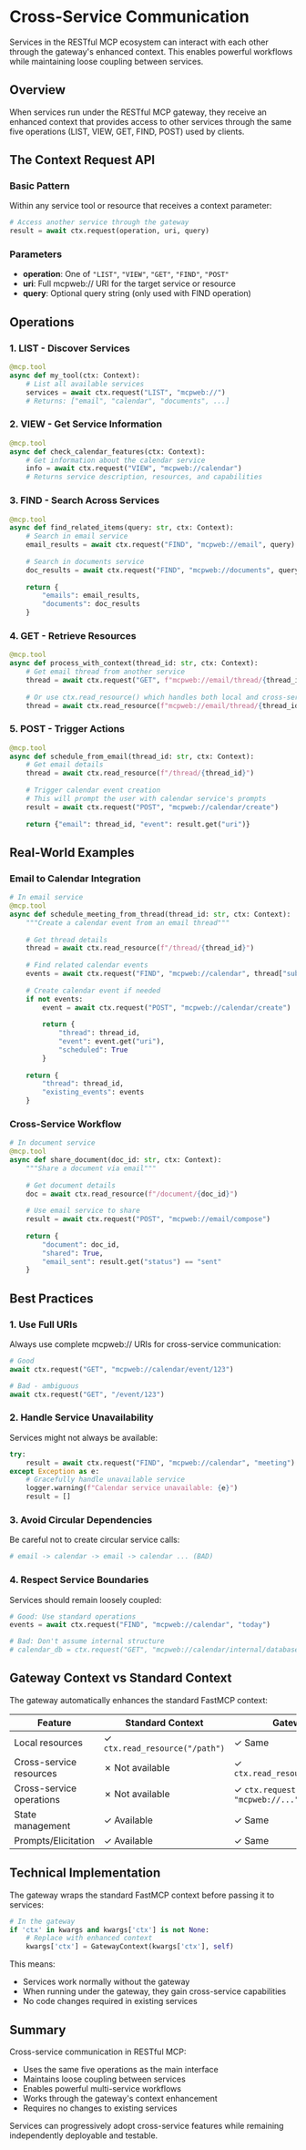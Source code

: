 # Cross-Service Communication

Services in the RESTful MCP ecosystem can interact with each other through the gateway's enhanced context. This enables powerful workflows while maintaining loose coupling between services.

## Overview

When services run under the RESTful MCP gateway, they receive an enhanced context that provides access to other services through the same five operations (LIST, VIEW, GET, FIND, POST) used by clients.

## The Context Request API

### Basic Pattern

Within any service tool or resource that receives a context parameter:

```python
# Access another service through the gateway
result = await ctx.request(operation, uri, query)
```

### Parameters

- **operation**: One of `"LIST"`, `"VIEW"`, `"GET"`, `"FIND"`, `"POST"`
- **uri**: Full mcpweb:// URI for the target service or resource
- **query**: Optional query string (only used with FIND operation)

## Operations

### 1. LIST - Discover Services

```python
@mcp.tool
async def my_tool(ctx: Context):
    # List all available services
    services = await ctx.request("LIST", "mcpweb://")
    # Returns: ["email", "calendar", "documents", ...]
```

### 2. VIEW - Get Service Information

```python
@mcp.tool
async def check_calendar_features(ctx: Context):
    # Get information about the calendar service
    info = await ctx.request("VIEW", "mcpweb://calendar")
    # Returns service description, resources, and capabilities
```

### 3. FIND - Search Across Services

```python
@mcp.tool
async def find_related_items(query: str, ctx: Context):
    # Search in email service
    email_results = await ctx.request("FIND", "mcpweb://email", query)
    
    # Search in documents service
    doc_results = await ctx.request("FIND", "mcpweb://documents", query)
    
    return {
        "emails": email_results,
        "documents": doc_results
    }
```

### 4. GET - Retrieve Resources

```python
@mcp.tool
async def process_with_context(thread_id: str, ctx: Context):
    # Get email thread from another service
    thread = await ctx.request("GET", f"mcpweb://email/thread/{thread_id}")
    
    # Or use ctx.read_resource() which handles both local and cross-service
    thread = await ctx.read_resource(f"mcpweb://email/thread/{thread_id}")
```

### 5. POST - Trigger Actions

```python
@mcp.tool
async def schedule_from_email(thread_id: str, ctx: Context):
    # Get email details
    thread = await ctx.read_resource(f"/thread/{thread_id}")
    
    # Trigger calendar event creation
    # This will prompt the user with calendar service's prompts
    result = await ctx.request("POST", "mcpweb://calendar/create")
    
    return {"email": thread_id, "event": result.get("uri")}
```

## Real-World Examples

### Email to Calendar Integration

```python
# In email service
@mcp.tool
async def schedule_meeting_from_thread(thread_id: str, ctx: Context):
    """Create a calendar event from an email thread"""
    
    # Get thread details
    thread = await ctx.read_resource(f"/thread/{thread_id}")
    
    # Find related calendar events
    events = await ctx.request("FIND", "mcpweb://calendar", thread["subject"])
    
    # Create calendar event if needed
    if not events:
        event = await ctx.request("POST", "mcpweb://calendar/create")
    
        return {
            "thread": thread_id,
            "event": event.get("uri"),
            "scheduled": True
        }
    
    return {
        "thread": thread_id,
        "existing_events": events
    }
```

### Cross-Service Workflow

```python
# In document service
@mcp.tool
async def share_document(doc_id: str, ctx: Context):
    """Share a document via email"""
    
    # Get document details
    doc = await ctx.read_resource(f"/document/{doc_id}")
    
    # Use email service to share
    result = await ctx.request("POST", "mcpweb://email/compose")
    
    return {
        "document": doc_id,
        "shared": True,
        "email_sent": result.get("status") == "sent"
    }
```

## Best Practices

### 1. Use Full URIs

Always use complete mcpweb:// URIs for cross-service communication:

```python
# Good
await ctx.request("GET", "mcpweb://calendar/event/123")

# Bad - ambiguous
await ctx.request("GET", "/event/123")
```

### 2. Handle Service Unavailability

Services might not always be available:

```python
try:
    result = await ctx.request("FIND", "mcpweb://calendar", "meeting")
except Exception as e:
    # Gracefully handle unavailable service
    logger.warning(f"Calendar service unavailable: {e}")
    result = []
```

### 3. Avoid Circular Dependencies

Be careful not to create circular service calls:

```python
# email -> calendar -> email -> calendar ... (BAD)
```

### 4. Respect Service Boundaries

Services should remain loosely coupled:

```python
# Good: Use standard operations
events = await ctx.request("FIND", "mcpweb://calendar", "today")

# Bad: Don't assume internal structure
# calendar_db = ctx.request("GET", "mcpweb://calendar/internal/database")
```

## Gateway Context vs Standard Context

The gateway automatically enhances the standard FastMCP context:

| Feature | Standard Context | Gateway Context |
|---------|-----------------|-----------------|
| Local resources | ✓ `ctx.read_resource("/path")` | ✓ Same |
| Cross-service resources | ✗ Not available | ✓ `ctx.read_resource("mcpweb://...")` |
| Cross-service operations | ✗ Not available | ✓ `ctx.request("OP", "mcpweb://...")` |
| State management | ✓ Available | ✓ Same |
| Prompts/Elicitation | ✓ Available | ✓ Same |

## Technical Implementation

The gateway wraps the standard FastMCP context before passing it to services:

```python
# In the gateway
if 'ctx' in kwargs and kwargs['ctx'] is not None:
    # Replace with enhanced context
    kwargs['ctx'] = GatewayContext(kwargs['ctx'], self)
```

This means:
- Services work normally without the gateway
- When running under the gateway, they gain cross-service capabilities
- No code changes required in existing services

## Summary

Cross-service communication in RESTful MCP:
- Uses the same five operations as the main interface
- Maintains loose coupling between services
- Enables powerful multi-service workflows
- Works through the gateway's context enhancement
- Requires no changes to existing services

Services can progressively adopt cross-service features while remaining independently deployable and testable.